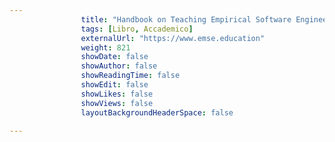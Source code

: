 ---
                title: "Handbook on Teaching Empirical Software Engineering: Online Materials"
                tags: [Libro, Accademico]
                externalUrl: "https://www.emse.education"
                weight: 821
                showDate: false
                showAuthor: false
                showReadingTime: false
                showEdit: false
                showLikes: false
                showViews: false
                layoutBackgroundHeaderSpace: false
                ---

